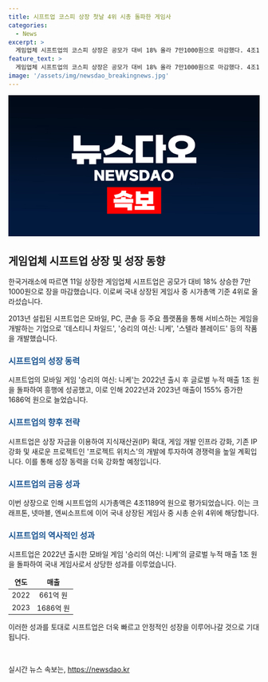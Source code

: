 ```yaml
---
title: 시프트업 코스피 상장 첫날 4위 시총 돌파한 게임사
categories:
  - News
excerpt: >
  게임업체 시프트업의 코스피 상장은 공모가 대비 18% 올라 7만1000원으로 마감했다. 4조1189억 원의 시가총액으로 국내 상장된 게임사 시총 순위 4위에 오르며, 2013년 설립된 시프트업은 게임 개발을 통해 성장 중이다. 모바일 게임 승리의 여신: 니케의 성공으로 2022년 매출은 155% 증가한 1686억 원을 기록하며, 공모를 통해 자금을 마련하여 경쟁력을 강화하는 방침이다. 프로젝트 위치스 등의 신규 프로젝트를 통해 성장동력을 확보할 계획이다.
feature_text: >
  게임업체 시프트업의 코스피 상장은 공모가 대비 18% 올라 7만1000원으로 마감했다. 4조1189억 원의 시가총액으로 국내 상장된 게임사 시총 순위 4위에 오르며, 2013년 설립된 시프트업은 게임 개발을 통해 성장 중이다. 모바일 게임 승리의 여신: 니케의 성공으로 2022년 매출은 155% 증가한 1686억 원을 기록하며, 공모를 통해 자금을 마련하여 경쟁력을 강화하는 방침이다. 프로젝트 위치스 등의 신규 프로젝트를 통해 성장동력을 확보할 계획이다.
image: '/assets/img/newsdao_breakingnews.jpg'
---
```


<p><img src="/assets/img/newsdao_breakingnews.jpg" alt="ontimetimes 속보" /></p>

<h2 data-ke-size="size26">게임업체 시프트업 상장 및 성장 동향</h2>

<p>한국거래소에 따르면 11일 상장한 게임업체 시프트업은 공모가 대비 18% 상승한 7만1000원으로 장을 마감했습니다. 이로써 국내 상장된 게임사 중 시가총액 기준 4위로 올라섰습니다.</p>

<p data-ke-size="size16">2013년 설립된 시프트업은 모바일, PC, 콘솔 등 주요 플랫폼을 통해 서비스하는 게임을 개발하는 기업으로 '데스티니 차일드', '승리의 여신: 니케', '스텔라 블레이드' 등의 작품을 개발했습니다.</p>

<h3><b><span style="color: #1a5490;">시프트업의 성장 동력</span></b></h3>

<p>시프트업의 모바일 게임 '승리의 여신: 니케'는 2022년 출시 후 글로벌 누적 매출 1조 원을 돌파하여 흥행에 성공했고, 이로 인해 2022년과 2023년 매출이 155% 증가한 1686억 원으로 늘었습니다.</p>

<h3><b><span style="color: #1a5490;">시프트업의 향후 전략</span></b></h3>

<p>시프트업은 상장 자금을 이용하여 지식재산권(IP) 확대, 게임 개발 인프라 강화, 기존 IP 강화 및 새로운 프로젝트인 '프로젝트 위치스'의 개발에 투자하여 경쟁력을 높일 계획입니다. 이를 통해 성장 동력을 더욱 강화할 예정입니다.</p>

<h3><b><span style="color: #1a5490;">시프트업의 금융 성과</span></b></h3>

<p>이번 상장으로 인해 시프트업의 시가총액은 4조1189억 원으로 평가되었습니다. 이는 크래프톤, 넷마블, 엔씨소프트에 이어 국내 상장된 게임사 중 시총 순위 4위에 해당합니다.</p>

<h3><b><span style="color: #1a5490;">시프트업의 역사적인 성과</span></b></h3>

<p>시프트업은 2022년 출시한 모바일 게임 '승리의 여신: 니케'의 글로벌 누적 매출 1조 원을 돌파하여 국내 게임사로서 상당한 성과를 이루었습니다.</p>

<table>
<thead>
<tr>
<td style="text-align: center; height: 17px;"><b>연도</b></td>
<td style="text-align: center; height: 17px;"><b>매출</b></td>
</tr>
</thead>
<tbody>
<tr>
<td style="text-align: center; height: 17px;">2022</td>
<td style="text-align: center; height: 17px;">661억 원</td>
</tr>
<tr>
<td style="text-align: center; height: 17px;">2023</td>
<td style="text-align: center; height: 17px;">1686억 원</td>
</tr>
</tbody>
</table>

<p>이러한 성과를 토대로 시프트업은 더욱 빠르고 안정적인 성장을 이루어나갈 것으로 기대됩니다.</p>

<p data-ke-size="size16">&nbsp;</p>
실시간 뉴스 속보는, <a href="https://newsdao.kr" rel="dofollow">https://newsdao.kr</a>


